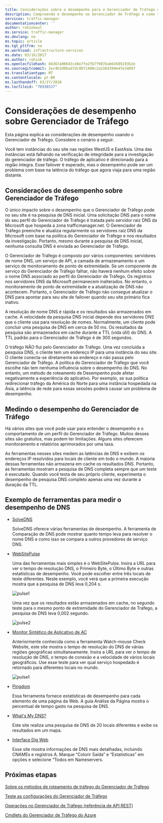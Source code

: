 ```yaml
---
title: Considerações sobre o desempenho para o Gerenciador de Tráfego do Azure | Microsoft Docs
description: Compreenda o desempenho no Gerenciador de Tráfego e como testar o desempenho de seu site ao usar o Gerenciador de Tráfego
services: traffic-manager
documentationcenter: ''
author: rohinkoul
ms.service: traffic-manager
ms.devlang: na
ms.topic: article
ms.tgt_pltfrm: na
ms.workload: infrastructure-services
ms.date: 03/16/2017
ms.author: rohink
ms.openlocfilehash: 84367a00643c48e7fe2fb7f907bab64589193b2e
ms.sourcegitcommit: 2ec4b3d0bad7dc0071400c2a2264399e4fe34897
ms.translationtype: MT
ms.contentlocale: pt-BR
ms.lasthandoff: 03/27/2020
ms.locfileid: "76938537"
---
```

# <a name="performance-considerations-for-traffic-manager"></a>Considerações de desempenho sobre Gerenciador de Tráfego

Esta página explica as considerações de desempenho usando o Gerenciador de Tráfego. Considere o cenário a seguir.

Você tem instâncias do seu site nas regiões WestUS e EastAsia. Uma das instâncias está falhando na verificação de integridade para a investigação do gerenciador de tráfego. O tráfego de aplicativo é direcionado para a região íntegra. Esse failover é esperado, mas o desempenho pode ser um problema com base na latência do tráfego que agora viaja para uma região distante.

## <a name="performance-considerations-for-traffic-manager"></a>Considerações de desempenho sobre Gerenciador de Tráfego

O único impacto sobre o desempenho que o Gerenciador de Tráfego pode no seu site é na pesquisa de DNS inicial. Uma solicitação DNS para o nome do seu perfil do Gerenciador de Tráfego é tratada pelo servidor raiz DNS da Microsoft que hospeda a zona trafficmanager.net. O Gerenciador de Tráfego preenche e atualiza regularmente os servidores raiz DNS da Microsoft com base na política do Gerenciador de Tráfego e nos resultados da investigação. Portanto, mesmo durante a pesquisa de DNS inicial, nenhuma consulta DNS é enviada ao Gerenciador de Tráfego.

O Gerenciador de Tráfego é composto por vários componentes: servidores de nome DNS, um serviço de API, a camada de armazenamento e um serviço de monitoramento de ponto de extremidade. Se um componente de serviço do Gerenciador de Tráfego falhar, não haverá nenhum efeito sobre o nome DNS associado ao perfil do Gerenciador de Tráfego. Os registros nos servidores DNS da Microsoft permanecem inalterados. No entanto, o monitoramento de ponto de extremidade e a atualização de DNS não acontecem. Portanto, o Gerenciador de Tráfego não consegue atualizar o DNS para apontar para seu site de failover quando seu site primário fica inativo.

A resolução de nome DNS é rápida e os resultados são armazenados em cache. A velocidade da pesquisa DNS inicial depende dos servidores DNS que o cliente usa para resolução de nomes. Normalmente, um cliente pode concluir uma pesquisa de DNS em cerca de 50 ms. Os resultados da pesquisa são armazenados em cache durante a TTL (vida útil) do DNS. A TTL padrão para o Gerenciador de Tráfego é de 300 segundos.

O tráfego NÃO flui pelo Gerenciador de Tráfego. Uma vez concluída a pesquisa DNS, o cliente tem um endereço IP para uma instância do seu site. O cliente conecta-se diretamente ao endereço e não passa pelo Gerenciador de Tráfego. A política do Gerenciador de Tráfego que você escolhe não tem nenhuma influência sobre o desempenho do DNS. No entanto, um método de roteamento de Desempenho pode afetar negativamente a experiência do aplicativo. Por exemplo, se sua política redirecionar tráfego da América do Norte para uma instância hospedada na Ásia, a latência de rede para essas sessões poderá causar um problema de desempenho.

## <a name="measuring-traffic-manager-performance"></a>Medindo o desempenho do Gerenciador de Tráfego

Há vários sites que você pode usar para entender o desempenho e o comportamento de um perfil do Gerenciador de Tráfego. Muitos desses sites são gratuitos, mas podem ter limitações. Alguns sites oferecem monitoramento e relatórios aprimorados por uma taxa.

As ferramentas nesses sites medem as latências de DNS e exibem os endereços IP resolvidos para locais de cliente em todo o mundo. A maioria dessas ferramentas não armazena em cache os resultados DNS. Portanto, as ferramentas mostram a pesquisa de DNS completa sempre que um teste é executado. Quando você testa de seu próprio cliente, experimenta o desempenho de pesquisa DNS completo apenas uma vez durante a duração da TTL.

## <a name="sample-tools-to-measure-dns-performance"></a>Exemplo de ferramentas para medir o desempenho de DNS

* [SolveDNS](https://www.solvedns.com/dns-comparison/)

    SolveDNS oferece várias ferramentas de desempenho. A ferramenta de Comparação de DNS pode mostrar quanto tempo leva para resolver o nome DNS e como isso se compara a outros provedores de serviço DNS.

* [WebSitePulse](https://www.websitepulse.com/help/tools.php)

    Uma das ferramentas mais simples é o WebSitePulse. Insira a URL para ver o tempo de resolução DNS, o Primeiro Byte, o Último Byte e outras estatísticas de desempenho. Você pode escolher entre três locais de teste diferentes. Neste exemplo, você verá que a primeira execução mostra que a pesquisa de DNS leva 0,204 s.

    ![pulse1](./media/traffic-manager-performance-considerations/traffic-manager-web-site-pulse.png)

    Uma vez que os resultados estão armazenados em cache, no segundo teste para o mesmo ponto de extremidade do Gerenciador de Tráfego, a pesquisa de DNS leva 0,002 segundo.

    ![pulse2](./media/traffic-manager-performance-considerations/traffic-manager-web-site-pulse2.png)

* [Monitor Sintético de Aplicativo de AC](https://asm.ca.com/en/checkit.php)

    Anteriormente conhecida como a ferramenta Watch-mouse Check Website, este site mostra o tempo de resolução do DNS de várias regiões geográficas simultaneamente. Insira a URL para ver o tempo de resolução de DNS, o tempo de conexão e a velocidade de vários locais geográficos. Use esse teste para ver qual serviço hospedado é retornado para diferentes locais no mundo.

    ![pulse1](./media/traffic-manager-performance-considerations/traffic-manager-web-site-watchmouse.png)

* [Pingdom](https://tools.pingdom.com/)

    Essa ferramenta fornece estatísticas de desempenho para cada elemento de uma página da Web. A guia Análise da Página mostra o percentual de tempo gasto na pesquisa de DNS.

* [What's My DNS?](https://www.whatsmydns.net/)

    Este site realiza uma pesquisa de DNS de 20 locais diferentes e exibe os resultados em um mapa.

* [Interface Dig Web](https://www.digwebinterface.com)

    Esse site mostra informações de DNS mais detalhadas, incluindo CNAMEs e registros A. Marque “Colorir Saída” e “Estatísticas” em opções e selecione “Todos em Nameservers.

## <a name="next-steps"></a>Próximas etapas

[Sobre os métodos de roteamento de tráfego do Gerenciador de Tráfego](traffic-manager-routing-methods.md)

[Teste as configurações do Gerenciador de Tráfego](traffic-manager-testing-settings.md)

[Operações no Gerenciador de Tráfego (referência de API REST)](https://go.microsoft.com/fwlink/?LinkId=313584)

[Cmdlets do Gerenciador de Tráfego do Azure](https://docs.microsoft.com/powershell/module/az.trafficmanager)

